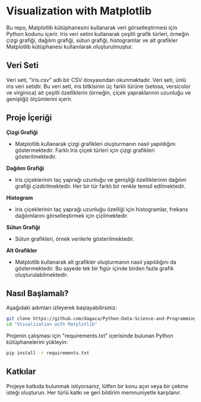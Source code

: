 # Visualization with Matplotlib

Bu repo, Matplotlib kütüphanesini kullanarak veri görselleştirmesi için Python kodunu içerir. Iris veri setini kullanarak çeşitli grafik türleri, örneğin çizgi grafiği, dağılım grafiği, sütun grafiği, histogramlar ve alt grafikler Matplotlib kütüphanesi kullanılarak oluşturulmuştur.



## Veri Seti
Veri seti, "iris.csv" adlı bir CSV dosyasından okunmaktadır. Veri seti, ünlü iris veri setidir. Bu veri seti, iris bitkisinin üç farklı türüne (setosa, versicolor ve virginica) ait çeşitli özelliklerin (örneğin, çiçek yapraklarının uzunluğu ve genişliği) ölçümlerini içerir.



## Proje İçeriği

**Çizgi Grafiği**

- Matplotlib kullanarak çizgi grafikleri oluşturmanın nasıl yapıldığını göstermektedir. Farklı Iris çiçek türleri için çizgi grafikleri gösterilmektedir.


**Dağılım Grafiği**

- Iris çiçeklerinin taç yaprağı uzunluğu ve genişliği özelliklerinin dağılım grafiği çizdirilmektedir. Her bir tür farklı bir renkle temsil edilmektedir.


**Histogram**

- Iris çiçeklerinin taç yaprağı uzunluğu özelliği için histogramlar, frekans dağılımlarını görselleştirmek için çizilmektedir.


**Sütun Grafiği**

- Sütun grafikleri, örnek verilerle gösterilmektedir.


**Alt Grafikler**

- Matplotlib kullanarak alt grafikler oluşturmanın nasıl yapıldığını da göstermektedir. Bu sayede tek bir figür içinde birden fazla grafik oluşturulabilmektedir.



## Nasıl Başlamalı?
Aşağıdaki adımları izleyerek başlayabilirsiniz:

```bash
git clone https://github.com/dagaca/Python-Data-Science-and-Programming.git
cd "Visualization with Matplotlib"
```

Projenin çalışması için "requirements.txt" içerisinde bulunan Python kütüphanelerini yükleyin:

```bash
pip install -r requirements.txt
```



## Katkılar
Projeye katkıda bulunmak istiyorsanız, lütfen bir konu açın veya bir çekme isteği oluşturun. Her türlü katkı ve geri bildirim memnuniyetle karşılanır.
